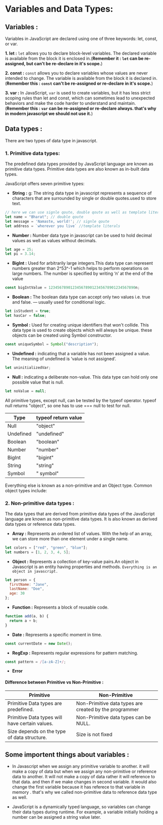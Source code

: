 # Variables and Data Types:





## Variables :
Variables in JavaScript are declared using one of three keywords: let, const, or var.

**1. let :** 
`let` allows you to declare block-level variables. The declared variable is available from the block it is enclosed in.(**Remember it : `let` can be re-assigned, but can't be re-declare in it's scope.**)

**2. const :**
`const` allows you to declare variables whose values are never intended to change. The variable is available from the block it is declared in. (**Remember this : `const` can't be re-assigned or re-declare in it's scope.**)

**3. var :**
In JavaScript, `var` is used to create variables, but it has less strict scoping rules than let and const, which can sometimes lead to unexpected behaviors and make the code harder to understand and maintain.(**Remember this : `var` can be re-assigned or re-declare always. that's why in  modern javascript we should not use it.**)



## Data types : 
There are two types of data type in javascript. 

 ### **1. Primitive data types:**
  The predefined data types provided by JavaScript language are known as primitive data types. Primitive data types are also known as in-built data types.

JavaScript offers seven primitive types:

- **String :** g: The string data type in javascript represents a sequence of characters that are surrounded by single or double quotes.used to store text.
```js
// here we can use signle qoute, double qoute as well as template literals.
let name = "Bharat"; // double qoute
let message = 'Namaste, world!'; // signle qoute
let address = `wherever you live` //template literals
```

- **Number :** Number data type in javascript can be used to hold decimal values as well as values without decimals.
```js
let age = 25;
let pi = 3.14;
```

- **BigInt :** Used for arbitrarily large integers.This data type can represent numbers greater than 2^53^-1 which helps to perform operations on large numbers. The number is specified by writing ‘n’ at the end of the value
```js
const bigIntValue = 1234567890123456789012345678901234567890n;
```

- **Boolean :**  The boolean data type can accept only two values i.e. true and false. — usually used for conditional logic.
```js
let isStudent = true;
let hasCar = false;
```

- **Symbol :** Used for creating unique identifiers that won't collide. This data type is used to create objects which will always be unique. these objects can be created using Symbol constructor.
```js
const uniqueSymbol = Symbol("description");
```

- **Undefined :** indicating that a variable has not been assigned a value. The meaning of undefined is ‘value is not assigned’.
```js
let uninitializedVar;
```

- **Null :** indicating a deliberate non-value.
This data type can hold only one possible value that is null.
```js
let noValue = null;
```

All primitive types, except null, can be tested by the typeof operator. typeof null returns "object", so one has to use === null to test for null.

| Type | typeof return value |
| -----| --------------------|	
| Null 	| "object"	|
| Undefined	| "undefined"	|
| Boolean	| "boolean"	|
| Number	| "number"	|
| BigInt	| "bigint"	|
| String	| "string"	|
| Symbol	| " symbol" |


Everything else is known as a non-primitive and an Object type. Common object types include:


 ### **2. Non-primitive data types :** 
 The data types that are derived from primitive data types of the JavaScript language are known as non-primitive data types. It is also known as derived data types or reference data types.

- **Array :** Represents an ordered list of values. With the help of an array, we can store more than one element under a single name.

```js
let colors = ["red", "green", "blue"];
let numbers = [1, 2, 3, 4, 5];
```

- **Object :** Represents a collection of key-value pairs.An object in Javascript is an entity having properties and methods. `Everything is an object in javascript.`
```js
let person = {
  firstName: "Jane",
  lastName: "Doe",
  age: 30
};
```

- **Function :** Represents a block of reusable code.
```js
function add(a, b) {
  return a + b;
}
```

- **Date :** Represents a specific moment in time.
```js
const currentDate = new Date();
```

- **RegExp :** Represents regular expressions for pattern matching.
```js
const pattern = /[a-zA-Z]+/;
```
- **Error**


#### Difference between Primitive vs Non-Primitive :

| Primitive |  Non-Primitive |
|    ------     |  -------  |  
| Primitive Data types are predefined. | Non-Primitive data types are created by the programmer |
| Primitive Data types will have certain values. |	Non-Primitive data types can be NULL.|
| Size depends on the type of data structure.|	Size is not fixed|

## Some importent things about variables :

- In Javascript when we assign any primitive variable to another. it will make a copy of data but when we assign any non-primitive or reference data to another. It will not make a copy of data rather it will reference to that data. and then if we make changes in second variable. it would also change the first variable because it has referece to that variable in memory . that's why we called non-primitive data to reference data type as well. 

- JavaScript is a dynamically typed language, so variables can change their data types during runtime. For example, a variable initially holding a number can be assigned a string value later.
